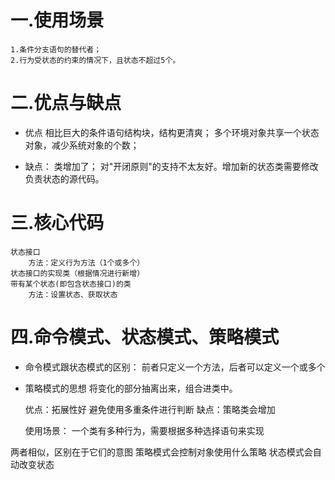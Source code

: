 
# 一.使用场景
    1.条件分支语句的替代者；
    2.行为受状态的约束的情况下，且状态不超过5个。

# 二.优点与缺点

+ 优点
    相比巨大的条件语句结构块，结构更清爽；
    多个环境对象共享一个状态对象，减少系统对象的个数；

+ 缺点：
    类增加了；
    对"开闭原则"的支持不太友好。增加新的状态类需要修改负责状态的源代码。

# 三.核心代码
    状态接口
        方法：定义行为方法（1个或多个）
    状态接口的实现类（根据情况进行新增）
    带有某个状态(即包含状态接口)的类
        方法：设置状态、获取状态

# 四.命令模式、状态模式、策略模式

+ 命令模式跟状态模式的区别： 前者只定义一个方法，后者可以定义一个或多个
+ 策略模式的思想
    将变化的部分抽离出来，组合进类中。

    优点：拓展性好
        避免使用多重条件进行判断
    缺点：策略类会增加

    使用场景：
        一个类有多种行为，需要根据多种选择语句来实现


两者相似，区别在于它们的意图
策略模式会控制对象使用什么策略
状态模式会自动改变状态